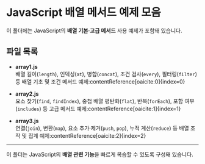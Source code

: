 # JavaScript 배열 메서드 예제 모음

이 폴더에는 JavaScript의 **배열 기본·고급 메서드** 사용 예제가 포함돼 있습니다.

## 파일 목록

- **array1.js**  
  배열 길이(`length`), 인덱싱(`at`), 병합(`concat`), 조건 검사(`every`), 필터링(`filter`) 등 배열 기초 및 조건 메서드 예제:contentReference[oaicite:0]{index=0}

- **array2.js**  
  요소 찾기(`find`, `findIndex`), 중첩 배열 평탄화(`flat`), 반복(`forEach`), 포함 여부(`includes`) 등 고급 메서드 예제:contentReference[oaicite:1]{index=1}

- **array3.js**  
  연결(`join`), 변환(`map`), 요소 추가·제거(`push`, `pop`), 누적 계산(`reduce`) 등 배열 조작 및 집계 예제:contentReference[oaicite:2]{index=2}

---

이 폴더는 JavaScript의 **배열 관련 기능**을 빠르게 복습할 수 있도록 구성돼 있습니다.
